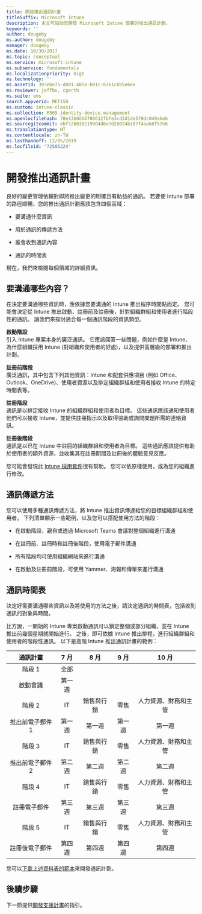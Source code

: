 ```yaml
---
title: 開發推出通訊計畫
titleSuffix: Microsoft Intune
description: 本文可協助您開發 Microsoft Intune 部署的推出通訊計劃。
keywords: ''
author: dougeby
ms.author: dougeby
manager: dougeby
ms.date: 10/30/2017
ms.topic: conceptual
ms.service: microsoft-intune
ms.subservice: fundamentals
ms.localizationpriority: high
ms.technology: ''
ms.assetid: 393ebe75-d001-485a-b81c-6361c8b5e6ee
ms.reviewer: jeffbu, cgerth
ms.suite: ems
search.appverid: MET150
ms.custom: intune-classic
ms.collection: M365-identity-device-management
ms.openlocfilehash: 78e13b0db6786612fbfe3cd2d1de5f0dc049abeb
ms.sourcegitcommit: ebf72b038219904d6e7d20024b107f4aa68f57e6
ms.translationtype: HT
ms.contentlocale: zh-TW
ms.lasthandoff: 12/05/2019
ms.locfileid: "72505224"
---
```

# <a name="develop-a-rollout-communication-plan"></a>開發推出通訊計畫

良好的變更管理依頼對即將推出變更的明確且有助益的通訊。 若要使 Intune 部署的路徑順暢，您的推出通訊計劃應該包含四個區域：

- 要溝通什麼資訊

- 用於通訊的傳遞方法

- 誰會收到通訊內容

- 通訊的時間表

現在，我們來檢閱每個領域的詳細資訊。

## <a name="what-needs-to-be-communicated"></a>要溝通哪些內容？

在決定要溝通哪些資訊時，應依據您要溝通的 Intune 推出程序時間點而定。 您可能會決定從 Intune 推出啟動、註冊前及註冊後，針對組織群組和使用者進行階段性的通訊。 讓我們來探討適合每一個通訊階段的資訊類型。

**啟動階段** <br/>引入 Intune 專案本身的廣泛通訊。 它應該回答一些問題，例如什麼是 Intune、為什麼組織採用 Intune (對組織和使用者的好處)，以及提供高層級的部署和推出計劃。

**註冊前階段**<br/> 廣泛通訊，其中包含下列其他資訊：Intune 和配套供應項目 (例如 Office、Outlook、OneDrive)、使用者資源以及排定組織群組和使用者接收 Intune 的特定時間表等。

**註冊階段**<br/> 通訊是以排定接收 Intune 的組織群組和使用者為目標。 這些通訊應該通知使用者他們可以接收 Intune，並提供註冊指示以及取得協助或詢問問題所需的連絡資訊。

**註冊後階段**<br/> 通訊是以已在 Intune 中註冊的組織群組和使用者為目標。 這些通訊應該提供有助於使用者的額外資源，並收集其在註冊期間及註冊後的體驗意見反應。

您可能會發現此 [Intune 採用套件](https://aka.ms/IntuneAdoptionKit)很有幫助。 您可以依原樣使用，或為您的組織進行修改。

## <a name="communication-delivery-methods"></a>通訊傳遞方法

您可以使用多種通訊傳遞方法，將 Intune 推出資訊傳達給您的目標組織群組和使用者。 下列清單顯示一些範例，以及您可以搭配使用方法的階段：

- 在啟動階段，親自或透過 Microsoft Teams 會議對整個組織進行溝通

- 在註冊前、註冊時和註冊後階段，使用電子郵件溝通

- 所有階段均可使用組織網站來進行溝通

- 在啟動及註冊前階段，可使用 Yammer、海報和傳單來進行溝通

## <a name="communications-timeline"></a>通訊時間表

決定好需要溝通哪些資訊以及將使用的方法之後，請決定通訊的時間表，包括收到通訊的對象與時間。

比方說，一開始的 Intune 專案啟動通訊可以鎖定整個或部分組織，並在 Intune 推出前幾個星期就開始進行。 之後，即可依據 Intune 推出排程，進行組織群組和使用者的階段性通訊。 以下是高階 Intune 推出通訊計畫的範例：

  | **通訊計畫** | **7 月** | **8 月** | **9 月** | **10 月** |
|:---:|:---:|:---:|:---:|:---:|
| 階段 1  | 全部 |  |  |  |
| 啟動會議 | 第一週 |  |  |  |
| 階段 2 | IT | 銷售與行銷 | 零售 | 人力資源、財務和主管 |
| 推出前電子郵件 1 | 第一週 | 第一週 | 第一週 | 第一週 |
| 階段 3 | IT | 銷售與行銷 | 零售 | 人力資源、財務和主管 |
| 推出前電子郵件 2 | 第二週 | 第二週 | 第二週 | 第二週 |
| 階段 4 | IT | 銷售與行銷 | 零售 | 人力資源、財務和主管 |
| 註冊電子郵件 | 第三週 | 第三週 | 第三週 | 第三週 |
| 階段 5 | IT | 銷售與行銷 | 零售 | 人力資源、財務和主管 |
| 註冊後電子郵件 | 第四週 | 第四週 | 第四週 | 第四週 |

您可以[下載上述資料表的範本](https://gallery.technet.microsoft.com/Intune-deployment-planning-fae156c2?redir=0)來開發通訊計劃。

## <a name="next-step"></a>後續步驟

下一節提供[開發支援計畫](planning-guide-support-plan.md)的指引。
